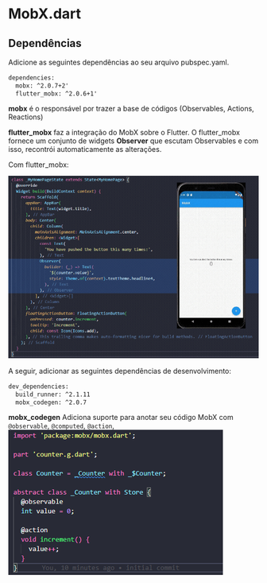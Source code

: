 # MobX.dart

## Dependências
Adicione as seguintes dependências ao seu arquivo pubspec.yaml.
  ```
  dependencies:
    mobx: ^2.0.7+2'
    flutter_mobx: ^2.0.6+1'
  ```
  **mobx** é o responsável por trazer a base de códigos (Observables, Actions, Reactions)
  
  **flutter_mobx** faz a integração do MobX sobre o Flutter. O flutter_mobx fornece um conjunto de widgets **Observer** que escutam Observables e com isso, recontrói automaticamente as alterações.
  
  Com flutter_mobx:
  
  ![](/files/observer.gif)
  

  
  A seguir, adicionar as seguintes dependências de desenvolvimento:
  
  ```
  dev_dependencies:
    build_runner: ^2.1.11
    mobx_codegen: ^2.0.7
  ```
  
**mobx_codegen** Adiciona suporte para anotar seu código MobX com ``@observable``, ``@computed``, ``@action``,
![](/files/mobx_codegen.png)
